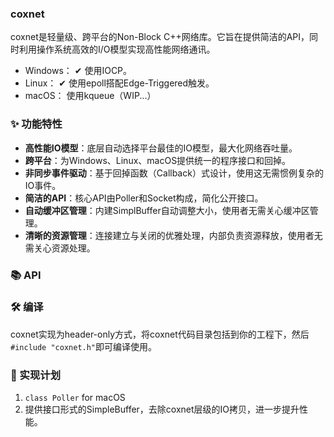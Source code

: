 ### coxnet
coxnet是轻量级、跨平台的Non-Block C++网络库。它旨在提供简洁的API，同时利用操作系统高效的I/O模型实现高性能网络通讯。

* Windows： &#10004; 使用IOCP。
* Linux：   &#10004; 使用epoll搭配Edge-Triggered触发。
* macOS：   使用kqueue（WIP...）

### ✨ 功能特性
* **高性能IO模型**：底层自动选择平台最佳的IO模型，最大化网络吞吐量。
* **跨平台**：为Windows、Linux、macOS提供统一的程序接口和回掉。
* **非同步事件驱动**：基于回掉函数（Callback）式设计，使用这无需惯例复杂的IO事件。
* **简洁的API**：核心API由Poller和Socket构成，简化公开接口。
* **自动缓冲区管理**：内建SimplBuffer自动调整大小，使用者无需关心缓冲区管理。
* **清晰的资源管理**：连接建立与关闭的优雅处理，内部负责资源释放，使用者无需关心资源处理。

### 📚 API

### 🛠️ 编译
coxnet实现为header-only方式，将coxnet代码目录包括到你的工程下，然后`#include "coxnet.h"`即可编译使用。

### 🚀 实现计划
1. `class Poller` for macOS
2. 提供接口形式的SimpleBuffer，去除coxnet层级的IO拷贝，进一步提升性能。